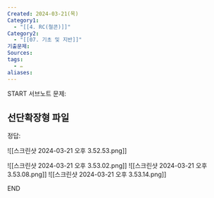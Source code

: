 ```yaml
---
Created: 2024-03-21(목)
Category1:
  - "[[4. RC(철콘)]]"
Category2:
  - "[[07. 기초 및 지반]]"
기출문제: 
Sources: 
tags:
  - ✏️
aliases: 
---
```

START
서브노트
문제:  
## 선단확장형 파일 

정답: 

![[스크린샷 2024-03-21 오후 3.52.53.png]]

![[스크린샷 2024-03-21 오후 3.53.02.png]]
![[스크린샷 2024-03-21 오후 3.53.08.png]]
![[스크린샷 2024-03-21 오후 3.53.14.png]]
<!--ID: 1711008614502-->
END

